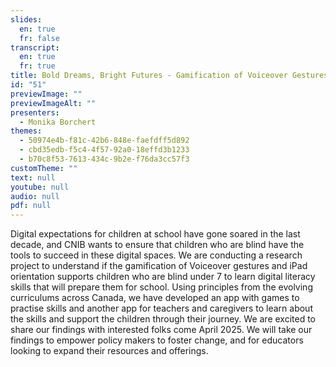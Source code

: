 ```yaml
---
slides:
  en: true
  fr: false
transcript:
  en: true
  fr: true
title: Bold Dreams, Bright Futures - Gamification of Voiceover Gestures
id: "51"
previewImage: ""
previewImageAlt: ""
presenters:
  - Monika Borchert
themes:
  - 50974e4b-f81c-42b6-848e-faefdff5d892
  - cbd35edb-f5c4-4f57-92a0-18effd3b1233
  - b70c8f53-7613-434c-9b2e-f76da3cc57f3
customTheme: ""
text: null
youtube: null
audio: null
pdf: null
---
```

Digital expectations for children at school have gone soared in the last decade, and CNIB wants to ensure that children who are blind have the tools to succeed in these digital spaces. We are conducting a research project to understand if the gamification of Voiceover gestures and iPad orientation supports children who are blind under 7 to learn digital literacy skills that will prepare them for school. Using principles from the evolving curriculums across Canada, we have developed an app with games to practise skills and another app for teachers and caregivers to learn about the skills and support the children through their journey. We are excited to share our findings with interested folks come April 2025. We will take our findings to empower policy makers to foster change, and for educators looking to expand their resources and offerings.
